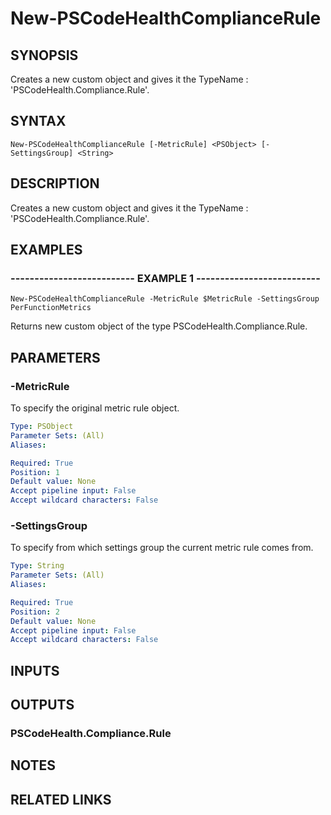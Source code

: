 # New-PSCodeHealthComplianceRule

## SYNOPSIS
Creates a new custom object and gives it the TypeName : 'PSCodeHealth.Compliance.Rule'.

## SYNTAX

```
New-PSCodeHealthComplianceRule [-MetricRule] <PSObject> [-SettingsGroup] <String>
```

## DESCRIPTION
Creates a new custom object and gives it the TypeName : 'PSCodeHealth.Compliance.Rule'.

## EXAMPLES

### -------------------------- EXAMPLE 1 --------------------------
```
New-PSCodeHealthComplianceRule -MetricRule $MetricRule -SettingsGroup PerFunctionMetrics
```

Returns new custom object of the type PSCodeHealth.Compliance.Rule.

## PARAMETERS

### -MetricRule
To specify the original metric rule object.

```yaml
Type: PSObject
Parameter Sets: (All)
Aliases: 

Required: True
Position: 1
Default value: None
Accept pipeline input: False
Accept wildcard characters: False
```

### -SettingsGroup
To specify from which settings group the current metric rule comes from.

```yaml
Type: String
Parameter Sets: (All)
Aliases: 

Required: True
Position: 2
Default value: None
Accept pipeline input: False
Accept wildcard characters: False
```

## INPUTS

## OUTPUTS

### PSCodeHealth.Compliance.Rule

## NOTES

## RELATED LINKS

